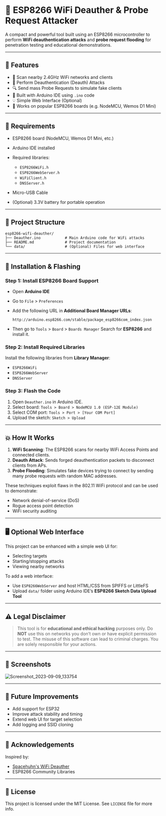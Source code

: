 # 📡 ESP8266 WiFi Deauther & Probe Request Attacker

A compact and powerful tool built using an ESP8266 microcontroller to perform **WiFi deauthentication attacks** and **probe request flooding** for penetration testing and educational demonstrations.

---

## 🚀 Features

* 📶 Scan nearby 2.4GHz WiFi networks and clients
* 🛑 Perform Deauthentication (Deauth) Attacks
* 🔍 Send mass Probe Requests to simulate fake clients
* 🧠 Built with Arduino IDE using `.ino` code
* 💡 Simple Web Interface (Optional)
* 🔧 Works on popular ESP8266 boards (e.g. NodeMCU, Wemos D1 Mini)

---

## 🧰 Requirements

* ESP8266 board (NodeMCU, Wemos D1 Mini, etc.)
* Arduino IDE installed
* Required libraries:

  * `ESP8266WiFi.h`
  * `ESP8266WebServer.h`
  * `WiFiClient.h`
  * `DNSServer.h`
* Micro-USB Cable
* (Optional) 3.3V battery for portable operation

---

## 📁 Project Structure

```
esp8266-wifi-deauther/
├── Deauther.ino           # Main Arduino code for WiFi attacks
├── README.md              # Project documentation
└── data/                  # (Optional) Files for web interface
```

---

## 🔧 Installation & Flashing

### Step 1: Install ESP8266 Board Support

* Open **Arduino IDE**

* Go to `File` > `Preferences`

* Add the following URL in **Additional Board Manager URLs**:

  ```
  http://arduino.esp8266.com/stable/package_esp8266com_index.json
  ```

* Then go to `Tools` > `Board` > `Boards Manager`
  Search for **ESP8266** and install it.

### Step 2: Install Required Libraries

Install the following libraries from **Library Manager**:

* `ESP8266WiFi`
* `ESP8266WebServer`
* `DNSServer`

### Step 3: Flash the Code

1. Open `Deauther.ino` in Arduino IDE.
2. Select board: `Tools > Board > NodeMCU 1.0 (ESP-12E Module)`
3. Select COM port: `Tools > Port > [Your COM Port]`
4. Upload the sketch: `Sketch > Upload`

---

## 💥 How It Works

1. **WiFi Scanning**: The ESP8266 scans for nearby WiFi Access Points and connected clients.
2. **Deauth Attack**: Sends forged deauthentication packets to disconnect clients from APs.
3. **Probe Flooding**: Simulates fake devices trying to connect by sending many probe requests with random MAC addresses.

These techniques exploit flaws in the 802.11 WiFi protocol and can be used to demonstrate:

* Network denial-of-service (DoS)
* Rogue access point detection
* WiFi security auditing

---

## 🖥️ Optional Web Interface

This project can be enhanced with a simple web UI for:

* Selecting targets
* Starting/stopping attacks
* Viewing nearby networks

To add a web interface:

* Use `ESP8266WebServer` and host HTML/CSS from SPIFFS or LittleFS
* Upload `data/` folder using Arduino IDE’s **ESP8266 Sketch Data Upload Tool**

---

## ⚠️ Legal Disclaimer

> This tool is for **educational and ethical hacking** purposes only.
> Do **NOT** use this on networks you don’t own or have explicit permission to test.
> The misuse of this software can lead to criminal charges. You are solely responsible for your actions.

---

## 📸 Screenshots

![Screenshot_2023-09-09_133754](https://github.com/user-attachments/assets/28e9ba50-c8f9-44d1-b9e8-3d06ce983a71)

---

## 🧠 Future Improvements

* Add support for ESP32
* Improve attack stability and timing
* Extend web UI for target selection
* Add logging and SSID cloning

---

## 🤝 Acknowledgements

Inspired by:

* [Spacehuhn's WiFi Deauther](https://github.com/SpacehuhnTech/esp8266_deauther)
* ESP8266 Community Libraries

---

## 📜 License

This project is licensed under the MIT License. See `LICENSE` file for more info.
